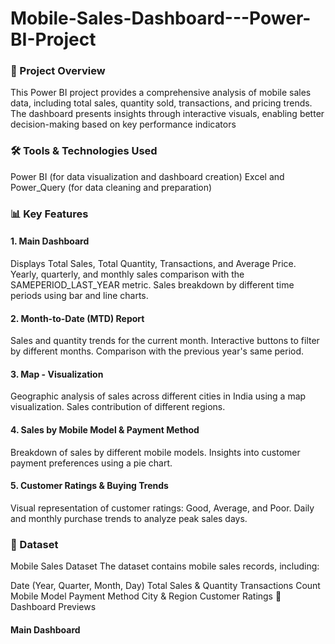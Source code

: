 # Mobile-Sales-Dashboard---Power-BI-Project

### 📌 Project Overview
This Power BI project provides a comprehensive analysis of mobile sales data, including total sales, quantity sold, transactions, and pricing trends. The dashboard presents insights through interactive visuals, enabling better decision-making based on key performance indicators

### 🛠️ Tools & Technologies Used
Power BI (for data visualization and dashboard creation)
Excel and Power_Query (for data cleaning and preparation)

### 📊 Key Features
#### 1. Main Dashboard
Displays Total Sales, Total Quantity, Transactions, and Average Price.
Yearly, quarterly, and monthly sales comparison with the SAMEPERIOD_LAST_YEAR metric.
Sales breakdown by different time periods using bar and line charts.
#### 2. Month-to-Date (MTD) Report
Sales and quantity trends for the current month.
Interactive buttons to filter by different months.
Comparison with the previous year's same period.
#### 3. Map - Visualization
Geographic analysis of sales across different cities in India using a map visualization.
Sales contribution of different regions.
#### 4. Sales by Mobile Model & Payment Method
Breakdown of sales by different mobile models.
Insights into customer payment preferences using a pie chart.
#### 5. Customer Ratings & Buying Trends
Visual representation of customer ratings: Good, Average, and Poor.
Daily and monthly purchase trends to analyze peak sales days.

### 📂 Dataset
Mobile Sales Dataset The dataset contains mobile sales records, including:

Date (Year, Quarter, Month, Day)
Total Sales & Quantity
Transactions Count
Mobile Model
Payment Method
City & Region
Customer Ratings
📸 Dashboard Previews
#### Main Dashboard
